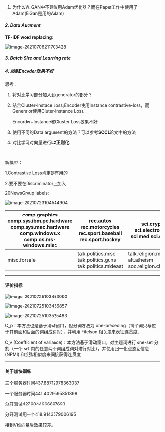 1. 为什么W_GAN中不建议用Adam优化器？而在Paper工作中使用了Adam(BiGan是用的Adam)

##### 2. Data Augment

**TF-IDF word replacing**:

![image-20210706211703428](https://gitee.com/yxbLovewy/my-pictures/raw/master/image-20210706211703428.png)

##### 3. Batch Size and Learning rate

##### 4. 加到Encoder效果不好

思考：

1.  将对比学习部分加入到generator的部分？

2. 结合Cluster-Instace Loss;Encoder使用Instance contrastive-loss，而Generator使用Cluter-Instance Loss.

   Encorder+Instance和Cluster Loss效果不好

3. 使用不同的Data argument的方法？可以参考**SCCL**论文中的方法

4. 对比学习对向量进行**L2正则化**.

​		

新模型：

1.Contrastive Loss肯定是有用的

2.要不要在Discriminator上加入

20NewsGroup labels:

![image-20210723104544904](/home/yxb/.config/Typora/typora-user-images/image-20210723104544904.png)

| comp.graphics comp.sys.ibm.pc.hardware comp.sys.mac.hardware comp.windows.x<br />comp.os.ms-windows.misc | rec.autos rec.motorcycles rec.sport.baseball rec.sport.hockey | sci.crypt sci.electronics sci.med sci.space           |
| ------------------------------------------------------------ | ------------------------------------------------------------ | ----------------------------------------------------- |
| misc.forsale                                                 | talk.politics.misc talk.politics.guns talk.politics.mideast  | talk.religion.misc alt.atheism soc.religion.christian |

***

#### 评价指标

![image-20210725103453090](https://gitee.com/yxbLovewy/my-pictures/raw/master/image-20210725103453090.png)

![image-20210725103436857](https://gitee.com/yxbLovewy/my-pictures/raw/master/image-20210725103436857.png)

![image-20210725103525483](https://gitee.com/yxbLovewy/my-pictures/raw/master/image-20210725103525483.png)

C_p：本方法也是基于滑动窗口，但分词方法为 one-preceding（每个词只与位于其前面和后面的词组成词对），并利用 Fitelson 相关度来表征连贯度。

C_v (Coefficient of variance)：本方法基于滑动窗口，对主题词进行 one-set 分割（一个 set 内的任意两个词组成词对进行对比），并使用归一化点态互信息 (NPMI) 和余弦相似度来间接获得连贯度

***

#### 关于加快训练

三个服务器时间437.88712978363037

一个服务器时间441.4029595851898

分开测试427.9044966697693

分开测试用一个418.9143579006195


接到V维向量后效果较差。
